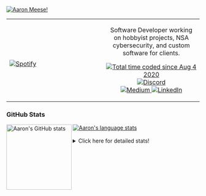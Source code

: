[![Aaron Meese!](https://user-images.githubusercontent.com/17814535/88975338-a2aabf00-d27f-11ea-963f-8a19608716b4.png)](https://github.com/ajmeese7/readme-ascii "README ASCII")

<!-- Modified from project here: https://github.com/novatorem/novatorem -->
<table width="100%"> 
  <tr>
  <td width="50%">
      
&nbsp; <br> [![Spotify](https://ajmeese7.vercel.app/api/spotify)](https://open.spotify.com/user/ajmeese)

  </td>
  <td width="50%">
    <p align="center">
    Software Developer working on hobbyist projects, NSA cybersecurity, and custom software for clients.
    </p>
    <p align="center">
      <a href="https://wakatime.com/@f726891d-3b02-46cd-9b60-e8c59f9e2b14">
        <img src="https://wakatime.com/badge/user/f726891d-3b02-46cd-9b60-e8c59f9e2b14.svg" alt="Total time coded since Aug 4 2020" title="WakaTime" />
      </a>
      <a href="http://link.aaronmeese.com/discord">
        <img src="https://img.shields.io/badge/discord-ajmeese7%234835-369?style=flat-square&logo=discord&logoColor=white&color=purple" alt="Discord" title="Discord">
      </a>
      <br />
      <a href="https://link.aaronmeese.com/medium">
        <img src="https://img.shields.io/badge/medium-ajmeese7-1DB954?style=flat-square&logo=medium&logoColor=white" alt="Medium" title="Medium">
      </a>
      <a href="https://link.aaronmeese.com/linkedin">
        <img src="https://img.shields.io/badge/linkedIn-aaronmeese-1DB954?style=flat-square&logo=linkedin&logoColor=white&color=blue" alt="LinkedIn" title="LinkedIn">
      </a>
    </p>
  </td>

</table>

[//]: <> (The `&nbsp;` is to have Aphelion take up more space)

### GitHub Stats ###

<a href="https://profile-summary-for-github.com/user/ajmeese7">
  <img align="left" height="170px" src="https://github-readme-stats.vercel.app/api?username=ajmeese7&show_icons=true&line_height=27&count_private=true" alt="Aaron's GitHub stats"/>
  <img src="https://github-readme-stats.vercel.app/api/top-langs/?username=ajmeese7&hide_langs_below=5&layout=compact" alt="Aaron's language stats"/>
</a>

<br />
<br />
<details>
<summary>Click here for detailed stats!</summary>

### :zap: Recent Activity
<!--START_SECTION:activity-->
1. 🗣 Commented on [#193](https://github.com/DustinBrett/daedalOS/issues/193) in [DustinBrett/daedalOS](https://github.com/DustinBrett/daedalOS)
2. ❗️ Opened issue [#1](https://github.com/ajmeese7/medium-highlight-export/issues/1) in [ajmeese7/medium-highlight-export](https://github.com/ajmeese7/medium-highlight-export)
3. ❗️ Opened issue [#1845](https://github.com/HabitRPG/habitica-android/issues/1845) in [HabitRPG/habitica-android](https://github.com/HabitRPG/habitica-android)
4. ❗️ Opened issue [#106](https://github.com/meese-enterprises/meeseOS/issues/106) in [meese-enterprises/meeseOS](https://github.com/meese-enterprises/meeseOS)
5. ❗️ Opened issue [#43](https://github.com/os-js/osjs-filemanager-application/issues/43) in [os-js/osjs-filemanager-application](https://github.com/os-js/osjs-filemanager-application)
<!--END_SECTION:activity-->

### 🧐 Waka Stats
<!--START_SECTION:waka-->
![Code Time](http://img.shields.io/badge/Code%20Time-1%2C227%20hrs%2035%20mins-blue)

**🐱 My GitHub Data** 

> 🏆 1,077 Contributions in the Year 2022
 > 
> 📦 197.4 kB Used in GitHub's Storage 
 > 
> 💼 Opted to Hire
 > 
> 📜 80 Public Repositories 
 > 
> 🔑 29 Private Repositories  
 > 
**I'm an Early 🐤** 

```text
🌞 Morning    173 commits    █████░░░░░░░░░░░░░░░░░░░░   20.89% 
🌆 Daytime    310 commits    █████████░░░░░░░░░░░░░░░░   37.44% 
🌃 Evening    334 commits    ██████████░░░░░░░░░░░░░░░   40.34% 
🌙 Night      11 commits     ░░░░░░░░░░░░░░░░░░░░░░░░░   1.33%

```
📅 **I'm Most Productive on Sunday** 

```text
Monday       126 commits    ███░░░░░░░░░░░░░░░░░░░░░░   15.22% 
Tuesday      132 commits    ████░░░░░░░░░░░░░░░░░░░░░   15.94% 
Wednesday    87 commits     ██░░░░░░░░░░░░░░░░░░░░░░░   10.51% 
Thursday     119 commits    ███░░░░░░░░░░░░░░░░░░░░░░   14.37% 
Friday       87 commits     ██░░░░░░░░░░░░░░░░░░░░░░░   10.51% 
Saturday     120 commits    ███░░░░░░░░░░░░░░░░░░░░░░   14.49% 
Sunday       157 commits    ████░░░░░░░░░░░░░░░░░░░░░   18.96%

```


📊 **This Week I Spent My Time On** 

```text
⌚︎ Time Zone: America/New_York

💬 Programming Languages: 
JavaScript               7 hrs 41 mins       █████████████████░░░░░░░░   67.92% 
Python                   1 hr                ██░░░░░░░░░░░░░░░░░░░░░░░   8.88% 
Markdown                 55 mins             ██░░░░░░░░░░░░░░░░░░░░░░░   8.17% 
YAML                     45 mins             █░░░░░░░░░░░░░░░░░░░░░░░░   6.7% 
JSON                     23 mins             ░░░░░░░░░░░░░░░░░░░░░░░░░   3.44%

🐱‍💻 Projects: 
aaronmeese.com           7 hrs 40 mins       █████████████████░░░░░░░░   67.81% 
dotenv-json              55 mins             ██░░░░░░░░░░░░░░░░░░░░░░░   8.15% 
medium-highlight-export  44 mins             █░░░░░░░░░░░░░░░░░░░░░░░░   6.58% 
vault                    43 mins             █░░░░░░░░░░░░░░░░░░░░░░░░   6.47% 
osjs-server              25 mins             █░░░░░░░░░░░░░░░░░░░░░░░░   3.71%

```

**I Mostly Code in JavaScript** 

```text
JavaScript               32 repos            ████████████░░░░░░░░░░░░░   48.48% 
HTML                     9 repos             ███░░░░░░░░░░░░░░░░░░░░░░   13.64% 
Python                   5 repos             ██░░░░░░░░░░░░░░░░░░░░░░░   7.58% 
Java                     4 repos             █░░░░░░░░░░░░░░░░░░░░░░░░   6.06% 
CSS                      3 repos             █░░░░░░░░░░░░░░░░░░░░░░░░   4.55%

```



 Last Updated on 30/08/2022 08:03:39 UTC
<!--END_SECTION:waka-->
</details>
